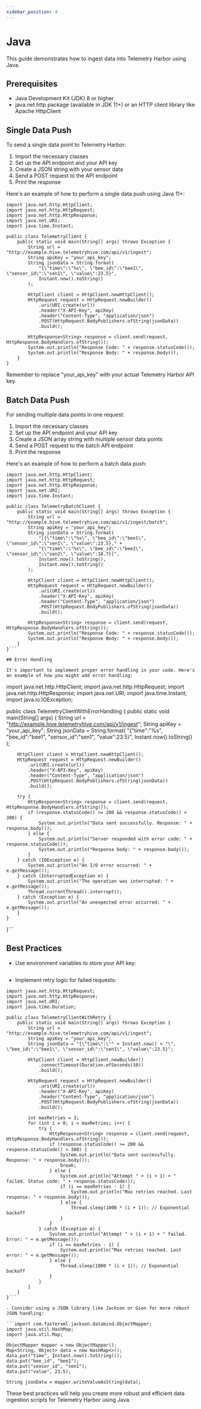 ```yaml
---
sidebar_position: 4
---
```


# Java

This guide demonstrates how to ingest data into Telemetry Harbor using Java.

## Prerequisites

- Java Development Kit (JDK) 8 or higher
- java.net.http package (available in JDK 11+) or an HTTP client library like Apache HttpClient

## Single Data Push

To send a single data point to Telemetry Harbor:

1. Import the necessary classes
2. Set up the API endpoint and your API key
3. Create a JSON string with your sensor data
4. Send a POST request to the API endpoint
5. Print the response

Here's an example of how to perform a single data push using Java 11+:
```
import java.net.http.HttpClient;
import java.net.http.HttpRequest;
import java.net.http.HttpResponse;
import java.net.URI;
import java.time.Instant;

public class TelemetryClient {
    public static void main(String[] args) throws Exception {
        String url = "http://example.hive.telemetryhive.com/api/v1/ingest";
        String apiKey = "your_api_key";
        String jsonData = String.format(
            "{\"time\":\"%s\", \"bee_id\":\"bee1\", \"sensor_id\":\"sen1\", \"value\":23.5}",
            Instant.now().toString()
        );

        HttpClient client = HttpClient.newHttpClient();
        HttpRequest request = HttpRequest.newBuilder()
            .uri(URI.create(url))
            .header("X-API-Key", apiKey)
            .header("Content-Type", "application/json")
            .POST(HttpRequest.BodyPublishers.ofString(jsonData))
            .build();

        HttpResponse<String> response = client.send(request, HttpResponse.BodyHandlers.ofString());
        System.out.println("Response Code: " + response.statusCode());
        System.out.println("Response Body: " + response.body());
    }
}
```
Remember to replace "your_api_key" with your actual Telemetry Harbor API key.

## Batch Data Push

For sending multiple data points in one request:

1. Import the necessary classes
2. Set up the API endpoint and your API key
3. Create a JSON array string with multiple sensor data points
4. Send a POST request to the batch API endpoint
5. Print the response

Here's an example of how to perform a batch data push:
```
import java.net.http.HttpClient;
import java.net.http.HttpRequest;
import java.net.http.HttpResponse;
import java.net.URI;
import java.time.Instant;

public class TelemetryBatchClient {
    public static void main(String[] args) throws Exception {
        String url = "http://example.hive.telemetryhive.com/api/v1/ingest/batch";
        String apiKey = "your_api_key";
        String jsonData = String.format(
            "[{\"time\":\"%s\", \"bee_id\":\"bee1\", \"sensor_id\":\"sen1\", \"value\":23.5}," +
            "{\"time\":\"%s\", \"bee_id\":\"bee1\", \"sensor_id\":\"sen2\", \"value\":18.7}]",
            Instant.now().toString(),
            Instant.now().toString()
        );

        HttpClient client = HttpClient.newHttpClient();
        HttpRequest request = HttpRequest.newBuilder()
            .uri(URI.create(url))
            .header("X-API-Key", apiKey)
            .header("Content-Type", "application/json")
            .POST(HttpRequest.BodyPublishers.ofString(jsonData))
            .build();

        HttpResponse<String> response = client.send(request, HttpResponse.BodyHandlers.ofString());
        System.out.println("Response Code: " + response.statusCode());
        System.out.println("Response Body: " + response.body());
    }
}```

## Error Handling

It's important to implement proper error handling in your code. Here's an example of how you might add error handling:
```
import java.net.http.HttpClient;
import java.net.http.HttpRequest;
import java.net.http.HttpResponse;
import java.net.URI;
import java.time.Instant;
import java.io.IOException;

public class TelemetryClientWithErrorHandling {
    public static void main(String[] args) {
        String url = "http://example.hive.telemetryhive.com/api/v1/ingest";
        String apiKey = "your_api_key";
        String jsonData = String.format(
            "{\"time\":\"%s\", \"bee_id\":\"bee1\", \"sensor_id\":\"sen1\", \"value\":23.5}",
            Instant.now().toString()
        );

        HttpClient client = HttpClient.newHttpClient();
        HttpRequest request = HttpRequest.newBuilder()
            .uri(URI.create(url))
            .header("X-API-Key", apiKey)
            .header("Content-Type", "application/json")
            .POST(HttpRequest.BodyPublishers.ofString(jsonData))
            .build();

        try {
            HttpResponse<String> response = client.send(request, HttpResponse.BodyHandlers.ofString());
            if (response.statusCode() >= 200 && response.statusCode() < 300) {
                System.out.println("Data sent successfully. Response: " + response.body());
            } else {
                System.out.println("Server responded with error code: " + response.statusCode());
                System.out.println("Response body: " + response.body());
            }
        } catch (IOException e) {
            System.out.println("An I/O error occurred: " + e.getMessage());
        } catch (InterruptedException e) {
            System.out.println("The operation was interrupted: " + e.getMessage());
            Thread.currentThread().interrupt();
        } catch (Exception e) {
            System.out.println("An unexpected error occurred: " + e.getMessage());
        }
    }
}```

## Best Practices

- Use environment variables to store your API key:

```String apiKey = System.getenv("TELEMETRY_HARBOR_API_KEY");
```
- Implement retry logic for failed requests:

```import java.net.http.HttpClient;
import java.net.http.HttpRequest;
import java.net.http.HttpResponse;
import java.net.URI;
import java.time.Duration;

public class TelemetryClientWithRetry {
    public static void main(String[] args) throws Exception {
        String url = "http://example.hive.telemetryhive.com/api/v1/ingest";
        String apiKey = "your_api_key";
        String jsonData = "{\"time\":\"" + Instant.now() + "\", \"bee_id\":\"bee1\", \"sensor_id\":\"sen1\", \"value\":23.5}";

        HttpClient client = HttpClient.newBuilder()
            .connectTimeout(Duration.ofSeconds(10))
            .build();

        HttpRequest request = HttpRequest.newBuilder()
            .uri(URI.create(url))
            .header("X-API-Key", apiKey)
            .header("Content-Type", "application/json")
            .POST(HttpRequest.BodyPublishers.ofString(jsonData))
            .build();

        int maxRetries = 3;
        for (int i = 0; i < maxRetries; i++) {
            try {
                HttpResponse<String> response = client.send(request, HttpResponse.BodyHandlers.ofString());
                if (response.statusCode() >= 200 && response.statusCode() < 300) {
                    System.out.println("Data sent successfully. Response: " + response.body());
                    break;
                } else {
                    System.out.println("Attempt " + (i + 1) + " failed. Status code: " + response.statusCode());
                    if (i == maxRetries - 1) {
                        System.out.println("Max retries reached. Last response: " + response.body());
                    } else {
                        Thread.sleep(1000 * (i + 1)); // Exponential backoff
                    }
                }
            } catch (Exception e) {
                System.out.println("Attempt " + (i + 1) + " failed. Error: " + e.getMessage());
                if (i == maxRetries - 1) {
                    System.out.println("Max retries reached. Last error: " + e.getMessage());
                } else {
                    Thread.sleep(1000 * (i + 1)); // Exponential backoff
                }
            }
        }
    }
}```

- Consider using a JSON library like Jackson or Gson for more robust JSON handling:

```import com.fasterxml.jackson.databind.ObjectMapper;
import java.util.HashMap;
import java.util.Map;

ObjectMapper mapper = new ObjectMapper();
Map<String, Object> data = new HashMap<>();
data.put("time", Instant.now().toString());
data.put("bee_id", "bee1");
data.put("sensor_id", "sen1");
data.put("value", 23.5);

String jsonData = mapper.writeValueAsString(data);
```
These best practices will help you create more robust and efficient data ingestion scripts for Telemetry Harbor using Java.